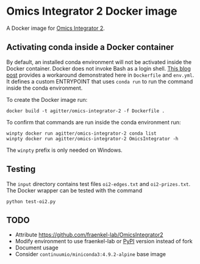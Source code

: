 # Omics Integrator 2 Docker image

A Docker image for [Omics Integrator 2](https://github.com/fraenkel-lab/OmicsIntegrator2).

## Activating conda inside a Docker container

By default, an installed conda environment will not be activated inside the Docker container.
Docker does not invoke Bash as a login shell.
[This blog post](https://pythonspeed.com/articles/activate-conda-dockerfile/) provides a workaround demonstrated here in `Dockerfile` and `env.yml`.
It defines a custom ENTRYPOINT that uses `conda run` to run the command inside the conda environment.

To create the Docker image run:
```
docker build -t agitter/omics-integrator-2 -f Dockerfile .
```

To confirm that commands are run inside the conda environment run:
```
winpty docker run agitter/omics-integrator-2 conda list
winpty docker run agitter/omics-integrator-2 OmicsIntegrator -h
```
The `winpty` prefix is only needed on Windows.

## Testing
The `input` directory contains test files `oi2-edges.txt` and `oi2-prizes.txt`.
The Docker wrapper can be tested with the command
```
python test-oi2.py
```

## TODO
- Attribute https://github.com/fraenkel-lab/OmicsIntegrator2
- Modify environment to use fraenkel-lab or [PyPI](https://pypi.org/project/OmicsIntegrator/) version instead of fork
- Document usage
- Consider `continuumio/miniconda3:4.9.2-alpine` base image